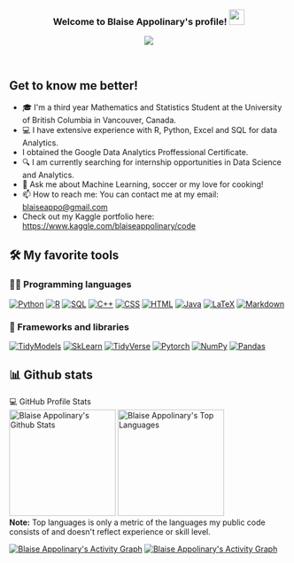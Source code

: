 
<h3 align="center">
  Welcome to Blaise Appolinary's profile!
  <img src="https://media.giphy.com/media/hvRJCLFzcasrR4ia7z/giphy.gif" width="28">
</h3>
 
<!-- Typing SVG by DenverCoder1 - https://github.com/DenverCoder1/readme-typing-svg --> 
<p align="center">
  <a href="https://github.com/DenverCoder1/readme-typing-svg"><img src="https://readme-typing-svg.herokuapp.com/?lines=Mathematics%20And%20Statistics%20Student;Let's%20Talk%20Data%20Science;"></a>
</p>

<br/>

## Get to know me better!

- :mortar_board: I'm a third year Mathematics and Statistics Student at the University of British Columbia in Vancouver, Canada.
- :computer: I have extensive experience with R, Python, Excel and SQL for data Analytics.
- I obtained the Google Data Analytics Proffessional Certificate.
- :mag: I am currently searching for internship opportunities in Data Science and Analytics.
- 💬 Ask me about Machine Learning, soccer or my love for cooking!
- 📫 How to reach me: You can contact me at my email: blaiseappo@gmail.com
- Check out my Kaggle portfolio here: https://www.kaggle.com/blaiseappolinary/code 


## 🛠️ My favorite tools

### 👨‍💻 Programming languages

<p>
    <a href="#"><img alt="Python" src="https://img.shields.io/badge/Python-14354C.svg?logo=python&logoColor=white"></a>
    <a href="#"><img alt="R" src="https://img.shields.io/badge/R-276DC3.svg?logo=r&logoColor=white"></a>
    <a href="#"><img alt="SQL" src="https://custom-icon-badges.herokuapp.com/badge/SQL-025E8C.svg?logo=database&logoColor=white"></a>
    <a href="#"><img alt="C++" src="https://custom-icon-badges.herokuapp.com/badge/C++-9C033A.svg?logo=cpp2&logoColor=white"></a>
    <a href="#"><img alt="CSS" src="https://img.shields.io/badge/CSS-1572B6.svg?logo=css3&logoColor=white"></a>
    <a href="#"><img alt="HTML" src="https://img.shields.io/badge/HTML-E34F26.svg?logo=html5&logoColor=white"></a>
    <a href="#"><img alt="Java" src="https://img.shields.io/badge/Java-007396.svg?logo=java&logoColor=white"></a>
    <a href="#"><img alt="LaTeX" src="https://img.shields.io/badge/LaTeX-008080.svg?logo=LaTeX&logoColor=white"></a>
    <a href="#"><img alt="Markdown" src="https://img.shields.io/badge/Markdown-000000.svg?logo=markdown&logoColor=white"></a>
</p>

### 🧰 Frameworks and libraries

<p>
    <a href="#"><img alt="TidyModels" src="https://img.shields.io/badge/TidyModels-R-%3Cgreen%3E"></a>
    <a href="#"><img alt="SkLearn" src="https://img.shields.io/badge/Sklearn-Python-%3Cgreen%3E"></a>
    <a href="#"><img alt="TidyVerse" src="https://img.shields.io/badge/TidyVerse-R-%3Cgreen%3E"></a>
    <a href="#"><img alt="Pytorch" src="https://img.shields.io/badge/Pytorch-Python-%3Cgreen%3E"></a>
    <a href="#"><img alt="NumPy" src="https://img.shields.io/badge/Numpy-013243.svg?logo=numpy&logoColor=white"></a>
    <a href="#"><img alt="Pandas" src="https://img.shields.io/badge/Pandas-150458.svg?logo=pandas&logoColor=white"></a>
 
</p>

## 📊 Github stats

<!-- https://github.com/Blaise143/github-readme-stats -->
<p> 
  <summary>💻 GitHub Profile Stats
  <br/>
    <a href="#"><img alt="Blaise Appolinary's Github Stats" src="https://denvercoder1-github-readme-stats.vercel.app/api/?username=Blaise143&show_icons=true&count_private=true&theme=react&hide_border=true&bg_color=1F222E&title_color=F85D7F&icon_color=F8D866&hide=contribs,prs,issues" height="192px"/></a>
  <a href="#"><img alt="Blaise Appolinary's Top Languages" src="https://github-readme-stats.vercel.app/api/top-langs/?username=Blaise143&langs_count=8&layout=compact&theme=react&hide_border=true&bg_color=1F222E&title_color=F85D7F&icon_color=F8D866" height="192px"/></a>
  <br/>
  <b>Note:</b> Top languages is only a metric of the languages my public code consists of and doesn't reflect experience or skill level.
  </summary>
</p>
 
<!-- https://github.com/ashutosh00710/github-readme-activity-graph -->
<a href="#"><img alt = "Blaise Appolinary's Activity Graph" src = "https://github-readme-streak-stats.herokuapp.com/?user=Blaise143&theme=dark" /></a>
<a href="#"><img alt="Blaise Appolinary's Activity Graph" src="https://denvercoder1-activity-graph.herokuapp.com/graph/?username=Blaise143&bg_color=1F222E&color=F8D866&line=F85D7F&point=FFFFFF&hide_border=true" /></a>

